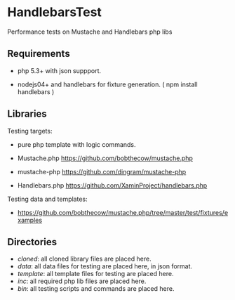 HandlebarsTest
==============

Performance tests on Mustache and Handlebars php libs

Requirements
------------

* php 5.3+ with json suppport.

* nodejs04+ and handlebars for fixture generation.
  ( npm install handlebars )

Libraries
---------

Testing targets:

* pure php template with logic commands.

* Mustache.php https://github.com/bobthecow/mustache.php

* mustache-php https://github.com/dingram/mustache-php

* Handlebars.php https://github.com/XaminProject/handlebars.php

Testing data and templates:

* https://github.com/bobthecow/mustache.php/tree/master/test/fixtures/examples

Directories
-----------

* *cloned*: all cloned library files are placed here.
* *data*: all data files for testing are placed here, in json format.
* *template*: all template files for testing are placed here.
* *inc*: all required php lib files are placed here.
* *bin*: all testing scripts and commands are placed here.
